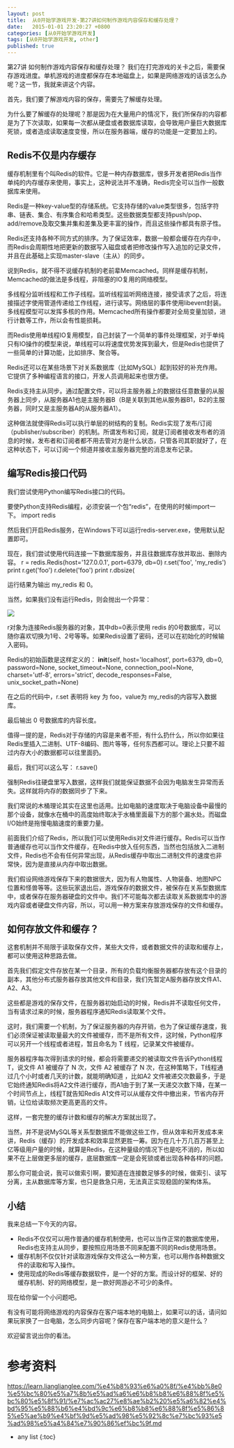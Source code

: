 ```yaml
---
layout: post
title:  从0开始学游戏开发-第27讲如何制作游戏内容保存和缓存处理？
date:   2015-01-01 23:20:27 +0800
categories: [从0开始学游戏开发]
tags: [从0开始学游戏开发, other]
published: true
---
```




第27讲 如何制作游戏内容保存和缓存处理？
我们在打完游戏的关卡之后，需要保存游戏进度。单机游戏的进度都保存在本地磁盘上，如果是网络游戏的话该怎么办呢？这一节，我就来讲这个内容。

首先，我们要了解游戏内容的保存，需要先了解缓存处理。

为什么要了解缓存的处理呢？那是因为在大量用户的情况下，我们所保存的内容都是为了下次读取，如果每一次都从硬盘或者数据库读取，会导致用户量巨大数据库死锁，或者造成读取速度变慢，所以在服务器端，缓存的功能是一定要加上的。

## Redis不仅是内存缓存

缓存机制里有个叫Redis的软件。它是一种内存数据库，很多开发者把Redis当作单纯的内存缓存来使用，事实上，这种说法并不准确，Redis完全可以当作一般数据库来使用。

Redis是一种key-value型的存储系统。它支持存储的value类型很多，包括字符串、链表、集合、有序集合和哈希类型。这些数据类型都支持push/pop、add/remove及取交集并集和差集及更丰富的操作，而且这些操作都具有原子性。

Redis还支持各种不同方式的排序。为了保证效率，数据一般都会缓存在内存中，而Redis会周期性地把更新的数据写入磁盘或者把修改操作写入追加的记录文件，并且在此基础上实现master-slave（主从）的同步。

说到Redis，就不得不说缓存机制的老前辈Memcached。同样是缓存机制，Memcached的做法是多线程，非阻塞的IO复用的网络模型。

多线程分监听线程和工作子线程。监听线程监听网络连接，接受请求了之后，将连接描述字使用管道传递给工作线程，进行读写。网络层的事件使用libevent封装。多线程模型可以发挥多核的作用。Memcached所有操作都要对全局变量加锁，进行计数等工作，所以会有性能损耗。

而Redis使用单线程IO复用模型，自己封装了一个简单的事件处理框架，对于单纯只有IO操作的模型来说，单线程可以将速度优势发挥到最大，但是Redis也提供了一些简单的计算功能，比如排序、聚合等。

Redis还可以在某些场景下对关系数据库（比如MySQL）起到较好的补充作用。它提供了多种编程语言的接口，开发人员调用起来也很方便。

Redis支持主从同步。通过配置文件，可以将主服务器上的数据往任意数量的从服务器上同步，从服务器A1也是主服务器B（B是关联到其他从服务器B1，B2的主服务器，同时又是主服务器A的从服务器A1）。

这种做法就使得Redis可以执行单层的树结构的复制。Redis实现了发布/订阅（publisher/subscriber）的机制。所谓发布和订阅，就是订阅者接收发布者的消息的时候，发布者和订阅者都不用去管对方是什么状态，只管各司其职就好了，在这种状态下，可以订阅一个频道并接收主服务器完整的消息发布记录。

## 编写Redis接口代码

我们尝试使用Python编写Redis接口的代码。

要使Python支持Redis编程，必须安装一个包“redis”，在使用的时候import一下。
import redis

然后我们开启Redis服务，在Windows下可以运行redis-server.exe，使用默认配置即可。

现在，我们尝试使用代码连接一下数据库服务，并且往数据库存放并取出、删除内容。
r = redis.Redis(host='127.0.0.1', port=6379, db=0) r.set('foo', 'my_redis') print r.get('foo') r.delete('foo') print r.dbsize(

运行结果为输出 my_redis 和 0。

当然，如果我们没有运行Redis，则会抛出一个异常：

![](https://learn.lianglianglee.com/%e4%b8%93%e6%a0%8f/%e4%bb%8e0%e5%bc%80%e5%a7%8b%e5%ad%a6%e6%b8%b8%e6%88%8f%e5%bc%80%e5%8f%91/assets/44d41a80ab192dfa5514a25bb66c80a3.jpg)

r对象为连接Redis服务器的对象，其中db=0表示使用 redis 的0号数据库，可以随你喜欢切换为1号、2号等等。如果Redis设置了密码，还可以在初始化的时候输入密码。

Redis的初始函数是这样定义的：
__init__(self, host='localhost', port=6379, db=0, password=None, socket_timeout=None, connection_pool=None, charset='utf-8', errors='strict', decode_responses=False, unix_socket_path=None)

在之后的代码中，r.set 表明将 key 为 foo，value为 my_redis的内容写入数据库。

最后输出 0 号数据库的内容长度。

值得一提的是，Redis对于存储的内容是来者不拒，有什么扔什么，所以你如果往Redis里插入二进制、UTF-8编码、图片等等，任何东西都可以。理论上只要不超过内存大小的数据都可以往里面扔。

最后，我们可以这么写：
r.save()

强制Redis往硬盘里写入数据，这样我们就能保证数据不会因为电脑发生异常而丢失。这样就将内存的数据同步了下来。

我们常说的木桶理论其实在这里也适用。比如电脑的速度取决于电脑设备中最慢的那个设备，就像水在桶中的高度始终取决于水桶里面最下方的那个漏水处。而磁盘I/O始终是拖慢电脑速度的重要力量。

前面我们介绍了Redis，所以我们可以使用Redis对文件进行缓存。Redis可以当作普通缓存也可以当作文件缓存，在Redis中放入任何东西，当然也包括放入二进制文件，Redis也不会有任何异常出现，从Redis缓存中取出二进制文件的速度也非常快，因为是直接从内存中取出数据。

我们假设网络游戏保存下来的数据很大，因为有人物属性、人物装备、地图NPC位置和怪兽等等。这些玩家退出后，游戏保存的数据文件，被保存在关系型数据库中，或者保存在服务器硬盘的文件中。我们不可能每次都去读取关系数据库中的游戏内容或者硬盘文件内容，所以，可以用一种方案来存放游戏保存的文件和缓存。

## 如何存放文件和缓存？

这套机制并不局限于读取保存文件，某些大文件，或者数据文件的读取和缓存上，都可以使用这种思路去做。

首先我们假定文件存放在某一个目录，所有的负载均衡服务器都存放有这个目录的副本，其他分布式服务器存放其他文件和目录，我们先暂定A服务器存放文件A1、A2、A3。

这些都是游戏的保存文件，在服务器初始启动的时候，Redis并不读取任何文件，当有请求过来的时候，服务器程序通知Redis读取某个文件。

这时，我们需要一个机制，为了保证服务器的内存开销，也为了保证缓存速度，我们必须保证被读取量最大的文件被缓存，而不是所有文件，这时候，Python程序可以另开一个线程或者进程，暂且命名为 T 线程，记录某文件被缓存。

服务器程序每次得到请求的时候，都会将需要递交的被读取文件告诉Python线程T，说文件 A1 被缓存了 N 次，文件 A2 被缓存了 N 次，在这种策略下，T线程通过几个小时或者几天的计数，就能明确知道 ，比如A2 文件被递交次数最多，于是它始终通知Redis将A2文件进行缓存，而A1由于到了某一天递交次数下降，在某一个时间节点上，线程T就告知Redis A1文件可以从缓存文件中撤出来，节省内存开销，让位给读取频次更高更高的文件。

这样，一套完整的缓存计数和缓存的解决方案就出现了。

当然，并不是说MySQL等关系型数据库不能做这些工作，但从效率和开发成本来讲，Redis（缓存）的开发成本和效率显然更胜一筹。因为在几十万几百万甚至上亿等级用户量的时候，就算是Redis，在这种量级的情况下也是吃不消的，所以如果不在上层做更多层的缓存，底层数据库一定是会死锁或者出现各种各样的问题。

那么你可能会说，我可以做索引啊，要知道在连接数足够多的时候，做索引、读写分离，主从数据库等方案，也只是救急只用，无法真正实现稳固的架构体系。

## 小结

我来总结一下今天的内容。

* Redis不仅仅可以用作普通的缓存机制使用，也可以当作正常的数据库使用，Redis也支持主从同步，要按照应用场景不同来配置不同的Redis使用场景。
* 缓存机制不仅仅针对读取游戏保存文件这么一种方案，也可以用作各种数据文件的读取和写入操作。
* 使用现成的Redis等缓存数据软件，是一个好的方案。而设计好的框架、好的缓存机制、好的网络模型，是一款好网游必不可少的条件。

现在给你留一个小问题吧。

有没有可能将网络游戏的内容保存在客户端本地的电脑上，如果可以的话，请问如果玩家换了一台电脑，怎么同步内容呢？保存在客户端本地的意义是什么？

欢迎留言说出你的看法。




# 参考资料

https://learn.lianglianglee.com/%e4%b8%93%e6%a0%8f/%e4%bb%8e0%e5%bc%80%e5%a7%8b%e5%ad%a6%e6%b8%b8%e6%88%8f%e5%bc%80%e5%8f%91/%e7%ac%ac27%e8%ae%b2%20%e5%a6%82%e4%bd%95%e5%88%b6%e4%bd%9c%e6%b8%b8%e6%88%8f%e5%86%85%e5%ae%b9%e4%bf%9d%e5%ad%98%e5%92%8c%e7%bc%93%e5%ad%98%e5%a4%84%e7%90%86%ef%bc%9f.md

* any list
{:toc}

